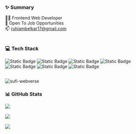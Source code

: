 ### ✨ Summary 
<!--
**ruhiambelkar17/ruhiambelkar17** is a ✨ _special_ ✨ repository because its `README.md` (this file) appears on your GitHub profile.




Here are some ideas to get you started:

- 🔭 I’m currently working on ...
- 🌱 I’m currently learning ...
- 👯 I’m looking to collaborate on ...
- 🤔 I’m looking for help with ...
- 💬 Ask me about ...
- 📫 How to reach me: ...
- 😄 Pronouns: ...
- ⚡ Fun fact: ...
-->

👨‍💻 Frontend Web Developer<br> 💼 Open To Job Opportunities<br>📫 ruhiambelkar17@gmail.com <br><br>

### 💻 Tech Stack
![Static Badge](https://img.shields.io/badge/VueJS-Green) ![Static Badge](https://img.shields.io/badge/ReactJS-%20skyblue) ![Static Badge](https://img.shields.io/badge/NodeJS-%20grey) ![Static Badge](https://img.shields.io/badge/JavaScript-%20orange) ![Static Badge](https://img.shields.io/badge/HTML-%20red) ![Static Badge](https://img.shields.io/badge/CSS-%20blue)
 ![Static Badge](https://img.shields.io/badge/TypeScript-231DA1) <br> <br>


<p align="left"> <img src="https://komarev.com/ghpvc/?username=ruhiambelkar17&label=Profile-views&color=0e75b6&style=flat" alt="sufi-webverse" /> </p>

### 📊 GitHub Stats
![](https://github-readme-stats.vercel.app/api?username=ruhiambelkar17&theme=dark&hide_border=false&include_all_commits=false&count_private=false)<br/> <br>
![](https://github-readme-streak-stats.herokuapp.com/?user=ruhiambelkar17&theme=dark&hide_border=false)<br/> <br>
![](https://github-readme-stats.vercel.app/api/top-langs/?username=ruhiambelkar17&theme=dark&hide_border=false&include_all_commits=false&count_private=false&layout=compact) <br>




